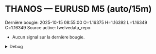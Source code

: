 # THANOS — EURUSD M5 (auto/15m)
Dernière bougie: 2025-10-15 08:55:00  O=1.16375  H=1.16392  L=1.16349  C=1.16349
Source active: twelvedata_repo

- Aucun signal sur la dernière bougie.

<details><summary>Debug</summary>

- TD_API_KEY manquant.

</details>